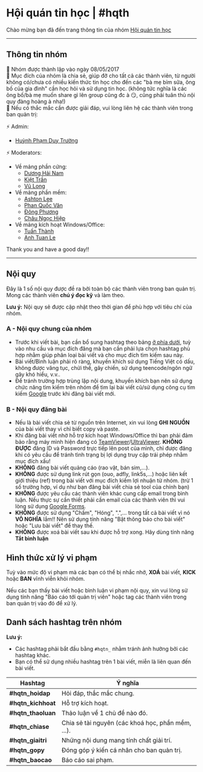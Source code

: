 # Hội quán tin học \| \#hqth

Chào mừng bạn đã đến trang thông tin của nhóm [Hội quán tin học](https://fb.com/groups/hoiquantinhoc/)

---

## Thông tin nhóm

:small_orange_diamond: Nhóm được thành lập vào ngày 08/05/2017  
:small_orange_diamond: Mục đích của nhóm là chia sẻ, giúp đỡ cho tất cả các thành viên, từ người không có/chưa có nhiều kiến thức tin học cho đến các "bà mẹ bỉm sữa, ông bố của gia đình" cần học hỏi và sử dụng tin học. (không tức nghĩa là các ông bố/bà mẹ muốn share gì lên group cũng đc à :smirk:, cũng phải tuân thủ nội quy đàng hoàng à nha!)  
:small_orange_diamond: Nếu có thắc mắc cần được giải đáp, vui lòng liên hệ các thành viên trong ban quản trị:

:zap: Admin\:  

* [Huỳnh Phạm Duy Trường](https://www.facebook.com/100003406471977)

:zap: Moderators\:

* Về mảng phần cứng\:
  * [Dương Hải Nam](https://www.facebook.com/duonghai.nam.1980)
  * [Kiệt Trần](https://www.facebook.com/kiettran.a7)
  * [Vũ Long](https://www.facebook.com/socbay66)
* Về mảng phần mềm\:
  * [Ashton Lee](https://www.facebook.com/AshtonLee.IT)
  * [Phan Quốc Văn](https://www.facebook.com/phanquocvan)
  * [Đông Phương](https://www.facebook.com/dongphuong2102)
  * [Châu Ngọc Hiệp](https://www.facebook.com/hiepchau96)
* Về mảng kích hoạt Windows/Office\:
  * [Tuấn Thành](https://www.facebook.com/tuanthanh1502)
  * [Anh Tuan Le](https://www.facebook.com/anhtuanle.ktc)

Thank you and have a good day!!

---

## Nội quy

Đây là 1 số nội quy được đề ra bởi toàn bộ các thành viên trong ban quản trị. Mong các thành viên **chú ý đọc kỹ** và làm theo.

**Lưu ý:** Nội quy sẽ được cập nhật theo thời gian để phù hợp với tiêu chí của nhóm.

### A - Nội quy chung của nhóm

* Trước khi viết bài, bạn cần bổ sung hashtag theo bảng [ở phía dưới](.#danh-sch-hashtag-trn-nhm), tuỳ vào nhu cầu và mục đích đăng mà bạn cần phải lựa chọn hashtag phù hợp nhằm giúp phân loại bài viết và cho mục đích tìm kiếm sau này.
* Bài viết/Bình luận phải rõ ràng, khuyến khích sử dụng Tiếng Việt có dấu, không được văng tục, chửi thề, gây chiến, sử dụng teencode/ngôn ngữ gây khó hiểu, v.v..
* Để tránh trường hợp trùng lặp nội dung, khuyến khích bạn nên sử dụng chức năng tìm kiếm trên nhóm để tìm lại bài viết cũ/sử dụng công cụ tìm kiếm [Google](https://www.google.com/) trước khi đăng bài viết mới.

### B - Nội quy đăng bài

* Nếu là bài viết chia sẻ từ nguồn trên Internet, xin vui lòng **GHI NGUỒN** của bài viết thay vì chỉ biết copy và paste.
* Khi đăng bài viết nhờ hỗ trợ kích hoạt Windows/Office thì bạn phải đảm bảo rằng máy mình hiện đang có [TeamViewer](https://www.teamviewer.com/en/products/teamviewer/)/[UltraViewer](https://ultraviewer.net/en/download.html). **KHÔNG ĐƯỢC** đăng ID và Password trực tiếp lên post của mình, chỉ được đăng khi có yêu cầu để tránh tình trạng bị lợi dụng truy cập trái phép nhằm mục đích xấu!
* **KHÔNG** đăng bài viết quảng cáo (rao vặt, bán sim,...).
* **KHÔNG** được sử dụng link rút gọn (ouo, adfly, link5s,...) hoặc liên kết giới thiệu (ref) trong bài viết với mục đích kiếm lợi nhuận từ nhóm. (trừ 1 số trường hợp, ví dụ như bạn đăng bài viết chia sẻ tool của chính bạn)
* **KHÔNG** được yêu cầu các thành viên khác cung cấp email trong bình luận. Nếu thực sự cần thiết phải cần email của các thành viên thì vui lòng sử dụng [Google Forms](https://docs.google.com/forms).
* **KHÔNG** được sử dụng "Chấm", "Hóng", ".",... trong tất cả bài viết vì nó **VÔ NGHĨA** lắm!! Nên sử dụng tính năng "Bật thông báo cho bài viết" hoặc "Lưu bài viết" để thay thế.
* **KHÔNG** được xoá bài viết sau khi được hỗ trợ xong. Hãy dùng tính năng **Tắt bình luận**

## Hình thức xử lý vi phạm

Tuỳ vào mức độ vi phạm mà các bạn có thể bị nhắc nhở, **XOÁ** bài viết, **KICK** hoặc **BAN** vĩnh viễn khỏi nhóm.

Nếu các bạn thấy bài viết hoặc bình luận vi phạm nội quy, xin vui lòng sử dụng tính năng "Báo cáo tới quản trị viên" hoặc tag các thành viên trong ban quản trị vào đó để xử lý.

## Danh sách hashtag trên nhóm

**Lưu ý:**

* Các hashtag phải bắt đầu bằng `#hqtn_` nhằm tránh ảnh hưởng bởi các hashtag khác.
* Bạn có thể sử dụng nhiều hashtag trên 1 bài viết, miễn là liên quan đến bài viết.

Hashtag | Ý nghĩa
------- | -------
 **#hqtn_hoidap** | Hỏi đáp, thắc mắc chung.
 **#hqtn_kichhoat** | Hỗ trợ kích hoạt.
 **#hqtn_thaoluan** | Thảo luận về 1 chủ đề nào đó.
 **#hqtn_chiase** | Chia sẻ tài nguyên (các khoá học, phần mềm, ...).
 **#hqtn_giaitri** | Những nội dung mang tính chất giải trí.
 **#hqtn_gopy** | Đóng góp ý kiến cá nhân cho ban quản trị.
 **#hqtn_baocao** | Báo cáo sai phạm.